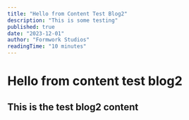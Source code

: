 ```yaml
---
title: "Hello from Content Test Blog2"
description: "This is some testing"
published: true
date: "2023-12-01"
author: "Formwork Studios"
readingTime: "10 minutes"
---
```


# Hello from content test blog2

## This is the test blog2 content
